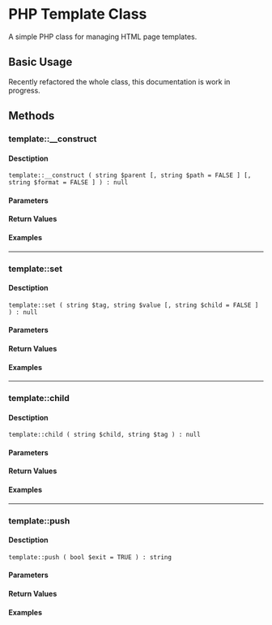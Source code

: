 # PHP Template Class

A simple PHP class for managing HTML page templates.

## Basic Usage

Recently refactored the whole class, this documentation is work in progress.


## Methods


### template::__construct

#### Desctiption

    template::__construct ( string $parent [, string $path = FALSE ] [, string $format = FALSE ] ) : null



#### Parameters

#### Return Values

#### Examples
---

### template::set

#### Desctiption

    template::set ( string $tag, string $value [, string $child = FALSE ] ) : null



#### Parameters

#### Return Values

#### Examples
---

### template::child

#### Desctiption

    template::child ( string $child, string $tag ) : null



#### Parameters

#### Return Values

#### Examples
---

### template::push

#### Desctiption

    template::push ( bool $exit = TRUE ) : string



#### Parameters

#### Return Values

#### Examples
